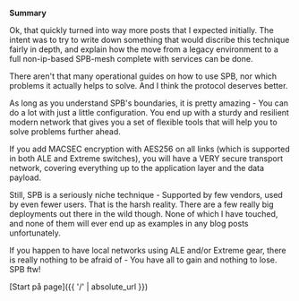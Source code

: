 **Summary**

Ok, that quickly turned into way more posts that I expected initially. The intent was to try to write down something that would discribe this technique fairly in depth, and explain how the move from a legacy environment to a full non-ip-based SPB-mesh complete with services can be done. 

There aren't that many operational guides on how to use SPB, nor which problems it actually helps to solve. And I think the protocol deserves better. 

As long as you understand SPB's boundaries, it is pretty amazing - You can do a lot with just a little configuration. You end up with a sturdy and resilient modern network that gives you a set of flexible tools that will help you to solve problems further ahead. 

If you add MACSEC encryption with AES256 on all links (which is supported in both ALE and Extreme switches), you will have a VERY secure transport network, covering everything up to the application layer and the data payload.

Still, SPB is a seriously niche technique - Supported by few vendors, used by even fewer users. That is the harsh reality. There are a few really big deployments out there in the wild though. None of which I have touched, and none of them will ever end up as examples in any blog posts unfortunately.

If you happen to have local networks using ALE and/or Extreme gear, there is really nothing to be afraid of - You have all to gain and nothing to lose. SPB ftw!

[Start på page]({{ '/' | absolute_url }})